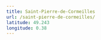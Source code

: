 ```yaml
---
title: Saint-Pierre-de-Cormeilles
url: /saint-pierre-de-cormeilles/
latitude: 49.243
longitude: 0.38
---
```


